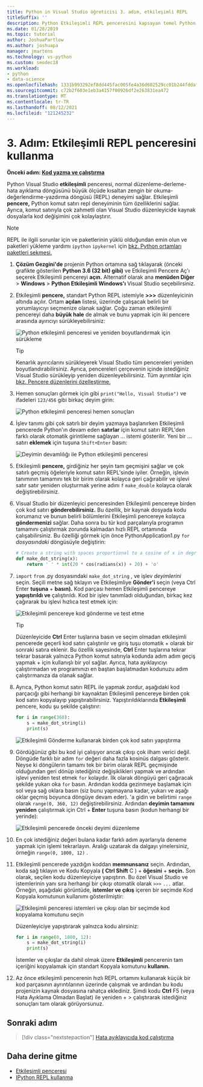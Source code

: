 ```yaml
---
title: Python in Visual Studio öğreticisi 3. adım, etkileşimli REPL
titleSuffix: ''
description: Python Etkileşimli REPL penceresini kapsayan temel Python Visual Studio adım 3. adım.
ms.date: 01/28/2019
ms.topic: tutorial
author: JoshuaPartlow
ms.author: joshuapa
manager: jmartens
ms.technology: vs-python
ms.custom: seodec18
ms.workload:
- python
- data-science
ms.openlocfilehash: 1331b993292ef8dd445fac005fe4a36d602529cc01b244fddaff693c2cef2da8
ms.sourcegitcommit: c72b2f603e1eb3a4157f00926df2e263831ea472
ms.translationtype: MT
ms.contentlocale: tr-TR
ms.lasthandoff: 08/12/2021
ms.locfileid: "121245232"
---
```

# <a name="step-3-use-the-interactive-repl-window"></a>3. Adım: Etkileşimli REPL penceresini kullanma

**Önceki adım: [Kod yazma ve çalıştırma](tutorial-working-with-python-in-visual-studio-step-02-writing-code.md)**

Python Visual Studio **etkileşimli** penceresi, normal düzenleme-derleme-hata ayıklama döngüsünü büyük ölçüde kısaltan zengin bir okuma-değerlendirme-yazdırma döngüsü (REPL) deneyimi sağlar. Etkileşimli **pencere,** Python komut satırı repl deneyiminin tüm özelliklerini sağlar. Ayrıca, komut satırıyla çok zahmetli olan Visual Studio düzenleyicide kaynak dosyalarla kod değişimini çok kolaylaştırır.

> [!NOTE]
> REPL ile ilgili sorunlar için ve paketlerinin yüklü olduğundan emin olun ve paketleri yükleme yardımı `ipython` `ipykernel` için [bkz. Python ortamları paketleri sekmesi.](./python-environments-window-tab-reference.md#packages-tab)

1. **Çözüm Gezgini'de** projenin Python ortamına sağ tıklayarak (önceki grafikte gösterilen **Python 3.6 (32 bit) gibi)** ve Etkileşimli Pencere Aç'ı seçerek Etkileşimli pencereyi **açın.**  Alternatif olarak ana **menüden Diğer**  >  **Windows**  >  **Python Etkileşimli Windows'ı** Visual Studio seçebilirsiniz.

1. Etkileşimli **pencere,** standart Python REPL istemiyle **>>>** düzenleyicinin altında açılır. Ortam **açılan** listesi, üzerinde çalışacak belirli bir yorumlayıcıyı seçmenize olanak sağlar. Çoğu zaman etkileşimli pencereyi daha **büyük hale** de almak ve bunu yapmak için iki pencere arasında ayırıcıyı sürükleyebilirsiniz:

    ![Python etkileşimli penceresi ve yeniden boyutlandırmak için sürükleme](media/vs-getting-started-python-11-interactive1b.png)

    > [!Tip]
    > Kenarlık ayırıcılarını sürükleyerek Visual Studio tüm pencereleri yeniden boyutlandırabilirsiniz. Ayrıca, pencereleri çerçevenin içinde istediğiniz Visual Studio sürükleyip yeniden düzenleyebilirsiniz. Tüm ayrıntılar için [bkz. Pencere düzenlerini özelleştirme.](../ide/customizing-window-layouts-in-visual-studio.md)

1. Hemen sonuçları görmek için gibi `print("Hello, Visual Studio")` ve ifadeleri `123/456` gibi birkaç deyim girin:

    ![Python etkileşimli penceresi hemen sonuçları](media/vs-getting-started-python-12-interactive2.png)

1. İşlev tanımı gibi çok satırlı bir deyim  yazmaya başlanırken Etkileşimli pencerede Python'ın devam eden **satırlar** için komut satırı REPL'den farklı olarak otomatik girintileme sağlayan ... istemi gösterilir. Yeni bir ... satırı **eklemek** için tuşuna `Shift+Enter` basın:

    ![Deyimin devamlılığı ile Python etkileşimli penceresi](media/vs-getting-started-python-13-interactive3.png)

1. Etkileşimli **pencere,** girdiğiniz her şeyin tam geçmişini sağlar ve çok satırlı geçmiş öğeleriyle komut satırı REPL'sinde iyiler. Örneğin, işlevin tanımının tamamını tek bir birim olarak kolayca geri çağırabilir ve işlevi satır satır yeniden oluşturmak yerine adını `f` `make_double` kolayca olarak değiştirebilirsiniz.

1. Visual Studio bir düzenleyici penceresinden Etkileşimli pencereye birden çok kod satırı **gönderebilirsiniz.** Bu özellik, bir kaynak dosyada kodu korumanız ve bunun belirli bölümlerini Etkileşimli pencereye kolayca **göndermenizi** sağlar. Daha sonra bu tür kod parçalarıyla programın tamamını çalıştırmak zorunda kalmadan hızlı REPL ortamında çalışabilirsiniz. Bu özelliği görmek için önce PythonApplication1.py `for` *dosyasındaki* döngüsüyle değiştirin:

    ```python
    # Create a string with spaces proportional to a cosine of x in degrees
    def make_dot_string(x):
        return ' ' * int(20 * cos(radians(x)) + 20) + 'o'
    ```

1. `import` `from` .py dosyasındaki `make_dot_string` , ve işlev *deyimlerini* seçin. Seçili metne sağ tıklayın ve Etkileşimliye **Gönder'i** seçin (veya Ctrl Enter **tuşuna** + **basın).** Kod parçası hemen Etkileşimli pencereye **yapıştırıldı ve** çalıştırıldı. Kod bir işlev tanımladı olduğundan, birkaç kez çağırarak bu işlevi hızlıca test etmek için:

    ![Etkileşimli pencereye kod gönderme ve test etme](media/vs-getting-started-python-14-interactive4.png)

    > [!Tip]
    > Düzenleyicide **Ctrl** Enter tuşlarına basın ve seçim olmadan etkileşimli pencerede geçerli kod satırı çalıştırılır ve giriş tuşu otomatik +  olarak bir sonraki satıra  eklenir.  Bu özellik sayesinde, **Ctrl** Enter tuşlarına tekrar tekrar basarak yalnızca Python komut satırıyla kodunda adım adım geçiş yapmak +  için kullanışlı bir yol sağlar. Ayrıca, hata ayıklayıcıyı çalıştırmadan ve programınızı en baştan başlatmadan kodunuzu adım çalıştırmanıza da olanak sağlar.

1. Ayrıca, Python komut satırı REPL  ile yapmak zordur, aşağıdaki kod parçacığı gibi herhangi bir kaynaktan Etkileşimli pencereye birden çok kod satırı kopyalayıp yapıştırabilirsiniz. Yapıştırıldıklarında **Etkileşimli** pencere, kodu şu şekilde çalıştırır:

    ```python
    for i in range(360):
        s = make_dot_string(i)
        print(s)
    ```

    ![Etkileşimli Gönderme kullanarak birden çok kod satırı yapıştırma](media/vs-getting-started-python-15-interactive5.png)

1. Gördüğünüz gibi bu kod iyi çalışıyor ancak çıkışı çok ilham verici değil. Döngüde farklı bir adım `for` değeri daha fazla kosinüs dalgası gösterir. Neyse ki döngülerin tamamı tek bir birim olarak REPL geçmişinde olduğundan geri dönüp istediğiniz değişiklikleri yapmak ve ardından işlevi yeniden test etmek `for` kolaydır. İlk olarak döngüyü geri çağıracak şekilde yukarı oka `for` basın. Ardından kodda gezinmeye başlamak için sol veya sağ oklara basın (siz bunu yapmayana kadar, yukarı ve aşağı oklar geçmiş boyunca döngüye devam eder). 'a gidin ve belirtimi `range` olarak `range(0, 360, 12)` değiştirebilirsiniz. Ardından **deyimin tamamını yeniden** çalıştırmak için Ctrl + **Enter** tuşuna basın (kodun herhangi bir yerinde):

    ![Etkileşimli pencerede önceki deyimi düzenleme](media/vs-getting-started-python-16-interactive6.png)

1. En çok istediğiniz değeri bulana kadar farklı adım ayarlarıyla deneme yapmak için işlemi tekrarlayın. Aralığı uzatarak da dalgayı yinelersiniz, örneğin `range(0, 1800, 12)` .

1. Etkileşimli pencerede yazdığın koddan **memnunsanız** seçin. Ardından, koda sağ tıklayın ve Kodu Kopyala **(** **Ctrl Shift** C ) + **öğesini** + **seçin.** Son olarak, seçilen kodu düzenleyiciye yapıştırın. Bu özel Visual Studio ve istemlerinin yanı sıra herhangi bir çıkışı otomatik olarak `>>>` `...` atlar. Örneğin, aşağıdaki görüntüde, **istemler ve çıkış** içeren bir seçimde Kod Kopyala komutunun kullanımı gösterilmiştir:

    ![Etkileşimli penceresi istemleri ve çıkışı olan bir seçimde kod kopyalama komutunu seçin](media/vs-getting-started-python-17-interactive7.png)

    Düzenleyiciye yapıştırarak yalnızca kodu alırsiniz:

    ```python
    for i in range(0, 1800, 12):
        s = make_dot_string(i)
        print(s)
    ```

    İstemler ve çıkışlar da dahil olmak üzere **Etkileşimli** pencerenin tam içeriğini kopyalamak için standart Kopyala komutunu **kullanın.**

1. Az önce etkileşimli pencerenin hızlı REPL ortamını  kullanarak küçük bir kod parçasının ayrıntılarının üzerinde çalışmak ve ardından bu kodu projenizin kaynak dosyasına rahatça eklediniz. Şimdi kodu **Ctrl** F5 (veya Hata Ayıklama Olmadan Başlat) ile yeniden +    >  çalıştırarak istediğiniz sonuçları tam olarak görüyorsunuz.

## <a name="next-step"></a>Sonraki adım

> [!div class="nextstepaction"]
> [Hata ayıklayıcıda kod çalıştırma](tutorial-working-with-python-in-visual-studio-step-04-debugging.md)

## <a name="go-deeper"></a>Daha derine gitme

- [Etkileşimli penceresi](python-interactive-repl-in-visual-studio.md)
- [IPython REPL kullanma](interactive-repl-ipython.md)
